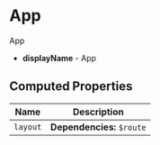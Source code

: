 # App

App

- **displayName** - App

## Computed Properties

| Name     | Description                |
| -------- | -------------------------- |
| `layout` | **Dependencies:** `$route` |

